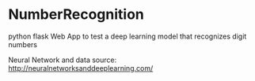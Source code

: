 # NumberRecognition
python flask Web App to test a deep learning model that recognizes digit numbers

Neural Network and data source: http://neuralnetworksanddeeplearning.com/
